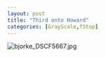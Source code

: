```yaml
---
layout: post
title: "Third onto Howard"
categories: [GrayScale,fStop]
---
```

<img alt="bjorke_DSCF5667.jpg" src="http://www.botzilla.com/blog/archives/pix2014/bjorke_DSCF5667.jpg" class="img-responsive" border="0" />



